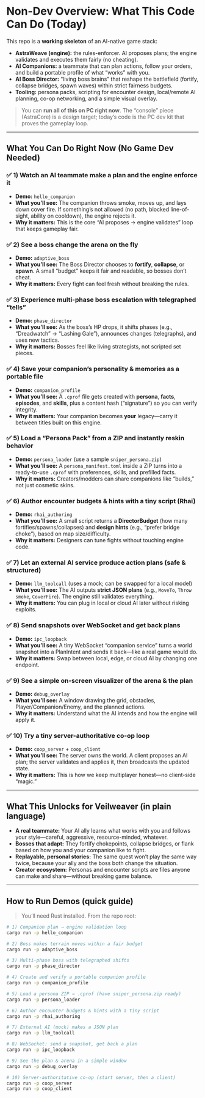 # Non-Dev Overview: What This Code Can Do (Today)

This repo is a **working skeleton** of an AI-native game stack:

- **AstraWeave (engine):** the rules-enforcer. AI proposes plans; the engine validates and executes them fairly (no cheating).
- **AI Companions:** a teammate that can plan actions, follow your orders, and build a portable profile of what “works” with you.
- **AI Boss Director:** “living boss brains” that reshape the battlefield (fortify, collapse bridges, spawn waves) within strict fairness budgets.
- **Tooling:** persona packs, scripting for encounter design, local/remote AI planning, co-op networking, and a simple visual overlay.

> You can **run all of this on PC right now**. The “console” piece (AstraCore) is a design target; today’s code is the PC dev kit that proves the gameplay loop.

---

## What You Can Do Right Now (No Game Dev Needed)

### ✅ 1) Watch an AI teammate make a plan and the engine enforce it
- **Demo:** `hello_companion`
- **What you’ll see:** The companion throws smoke, moves up, and lays down cover fire. If something’s not allowed (no path, blocked line-of-sight, ability on cooldown), the engine rejects it.
- **Why it matters:** This is the core “AI proposes → engine validates” loop that keeps gameplay fair.

### ✅ 2) See a boss change the arena on the fly
- **Demo:** `adaptive_boss`
- **What you’ll see:** The Boss Director chooses to **fortify**, **collapse**, or **spawn**. A small “budget” keeps it fair and readable, so bosses don’t cheat.
- **Why it matters:** Every fight can feel fresh without breaking the rules.

### ✅ 3) Experience multi-phase boss escalation with telegraphed “tells”
- **Demo:** `phase_director`
- **What you’ll see:** As the boss’s HP drops, it shifts phases (e.g., “Dreadwatch” → “Lashing Gale”), announces changes (telegraphs), and uses new tactics.
- **Why it matters:** Bosses feel like living strategists, not scripted set pieces.

### ✅ 4) Save your companion’s personality & memories as a portable file
- **Demo:** `companion_profile`
- **What you’ll see:** A `.cprof` file gets created with **persona**, **facts**, **episodes**, and **skills**, plus a content hash (“signature”) so you can verify integrity.
- **Why it matters:** Your companion becomes **your** legacy—carry it between titles built on this engine.

### ✅ 5) Load a “Persona Pack” from a ZIP and instantly reskin behavior
- **Demo:** `persona_loader` (use a sample `sniper_persona.zip`)
- **What you’ll see:** A `persona_manifest.toml` inside a ZIP turns into a ready-to-use `.cprof` with preferences, skills, and prefilled facts.
- **Why it matters:** Creators/modders can share companions like “builds,” not just cosmetic skins.

### ✅ 6) Author encounter budgets & hints with a tiny script (Rhai)
- **Demo:** `rhai_authoring`
- **What you’ll see:** A small script returns a **DirectorBudget** (how many fortifies/spawns/collapses) and **design hints** (e.g., “prefer bridge choke”), based on map size/difficulty.
- **Why it matters:** Designers can tune fights without touching engine code.

### ✅ 7) Let an external AI service produce action plans (safe & structured)
- **Demo:** `llm_toolcall` (uses a mock; can be swapped for a local model)
- **What you’ll see:** The AI outputs **strict JSON plans** (e.g., `MoveTo`, `Throw smoke`, `CoverFire`). The engine still validates everything.
- **Why it matters:** You can plug in local or cloud AI later without risking exploits.

### ✅ 8) Send snapshots over WebSocket and get back plans
- **Demo:** `ipc_loopback`
- **What you’ll see:** A tiny WebSocket “companion service” turns a world snapshot into a PlanIntent and sends it back—like a real game would do.
- **Why it matters:** Swap between local, edge, or cloud AI by changing one endpoint.

### ✅ 9) See a simple on-screen visualizer of the arena & the plan
- **Demo:** `debug_overlay`
- **What you’ll see:** A window drawing the grid, obstacles, Player/Companion/Enemy, and the planned actions.
- **Why it matters:** Understand what the AI intends and how the engine will apply it.

### ✅ 10) Try a tiny server-authoritative co-op loop
- **Demo:** `coop_server` + `coop_client`
- **What you’ll see:** The server owns the world. A client proposes an AI plan; the server validates and applies it, then broadcasts the updated state.
- **Why it matters:** This is how we keep multiplayer honest—no client-side “magic.”

---

## What This Unlocks for Veilweaver (in plain language)

- **A real teammate:** Your AI ally learns what works with you and follows your style—careful, aggressive, resource-minded, whatever.
- **Bosses that adapt:** They fortify chokepoints, collapse bridges, or flank based on how you and your companion like to fight.
- **Replayable, personal stories:** The same quest won’t play the same way twice, because your ally and the boss both change the situation.
- **Creator ecosystem:** Personas and encounter scripts are files anyone can make and share—without breaking game balance.

---

## How to Run Demos (quick guide)

> You’ll need Rust installed. From the repo root:

```bash
# 1) Companion plan → engine validation loop
cargo run -p hello_companion

# 2) Boss makes terrain moves within a fair budget
cargo run -p adaptive_boss

# 3) Multi-phase boss with telegraphed shifts
cargo run -p phase_director

# 4) Create and verify a portable companion profile
cargo run -p companion_profile

# 5) Load a persona ZIP → .cprof (have sniper_persona.zip ready)
cargo run -p persona_loader

# 6) Author encounter budgets & hints with a tiny script
cargo run -p rhai_authoring

# 7) External AI (mock) makes a JSON plan
cargo run -p llm_toolcall

# 8) WebSocket: send a snapshot, get back a plan
cargo run -p ipc_loopback

# 9) See the plan & arena in a simple window
cargo run -p debug_overlay

# 10) Server-authoritative co-op (start server, then a client)
cargo run -p coop_server
cargo run -p coop_client
